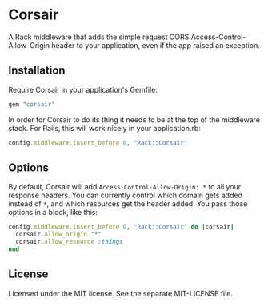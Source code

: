 # Corsair

A Rack middleware that adds the simple request CORS Access-Control-Allow-Origin header to your application, even if the app raised an exception.

## Installation

Require Corsair in your application's Gemfile:
```ruby
gem "corsair"
```

In order for Corsair to do its thing it needs to be at the top of the middleware stack. For Rails, this will work nicely in your application.rb:
```ruby
config.middleware.insert_before 0, "Rack::Corsair"
```

## Options

By default, Corsair will add `Access-Control-Allow-Origin: *` to all your response headers. You can currently control which domain gets added instead of `*`, and which resources get the header added. You pass those options in a block, like this:
```ruby
config.middleware.insert_before 0, "Rack::Corsair" do |corsair|
  corsair.allow_origin "*"
  corsair.allow_resource :things
end
```

## License

Licensed under the MIT license. See the separate MIT-LICENSE file.
